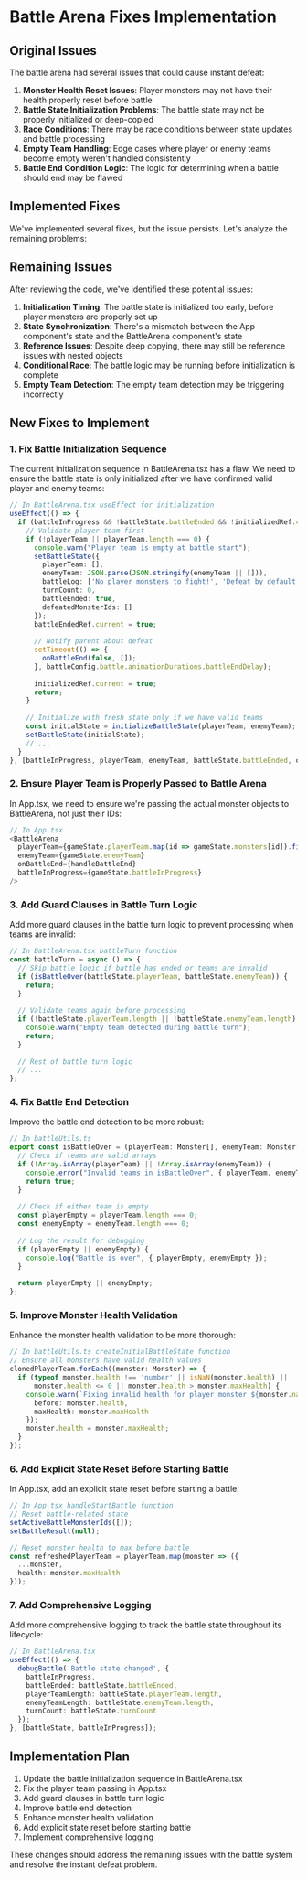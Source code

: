 # Battle Arena Fixes Implementation

## Original Issues

The battle arena had several issues that could cause instant defeat:

1. **Monster Health Reset Issues**: Player monsters may not have their health properly reset before battle
2. **Battle State Initialization Problems**: The battle state may not be properly initialized or deep-copied
3. **Race Conditions**: There may be race conditions between state updates and battle processing
4. **Empty Team Handling**: Edge cases where player or enemy teams become empty weren't handled consistently
5. **Battle End Condition Logic**: The logic for determining when a battle should end may be flawed

## Implemented Fixes

We've implemented several fixes, but the issue persists. Let's analyze the remaining problems:

## Remaining Issues

After reviewing the code, we've identified these potential issues:

1. **Initialization Timing**: The battle state is initialized too early, before player monsters are properly set up
2. **State Synchronization**: There's a mismatch between the App component's state and the BattleArena component's state
3. **Reference Issues**: Despite deep copying, there may still be reference issues with nested objects
4. **Conditional Race**: The battle logic may be running before initialization is complete
5. **Empty Team Detection**: The empty team detection may be triggering incorrectly

## New Fixes to Implement

### 1. Fix Battle Initialization Sequence

The current initialization sequence in BattleArena.tsx has a flaw. We need to ensure the battle state is only initialized after we have confirmed valid player and enemy teams:

```typescript
// In BattleArena.tsx useEffect for initialization
useEffect(() => {
  if (battleInProgress && !battleState.battleEnded && !initializedRef.current) {
    // Validate player team first
    if (!playerTeam || playerTeam.length === 0) {
      console.warn("Player team is empty at battle start");
      setBattleState({
        playerTeam: [],
        enemyTeam: JSON.parse(JSON.stringify(enemyTeam || [])),
        battleLog: ['No player monsters to fight!', 'Defeat by default!'],
        turnCount: 0,
        battleEnded: true,
        defeatedMonsterIds: []
      });
      battleEndedRef.current = true;
      
      // Notify parent about defeat
      setTimeout(() => {
        onBattleEnd(false, []);
      }, battleConfig.battle.animationDurations.battleEndDelay);
      
      initializedRef.current = true;
      return;
    }
    
    // Initialize with fresh state only if we have valid teams
    const initialState = initializeBattleState(playerTeam, enemyTeam);
    setBattleState(initialState);
    // ...
  }
}, [battleInProgress, playerTeam, enemyTeam, battleState.battleEnded, onBattleEnd]);
```

### 2. Ensure Player Team is Properly Passed to Battle Arena

In App.tsx, we need to ensure we're passing the actual monster objects to BattleArena, not just their IDs:

```typescript
// In App.tsx
<BattleArena
  playerTeam={gameState.playerTeam.map(id => gameState.monsters[id]).filter(Boolean)}
  enemyTeam={gameState.enemyTeam}
  onBattleEnd={handleBattleEnd}
  battleInProgress={gameState.battleInProgress}
/>
```

### 3. Add Guard Clauses in Battle Turn Logic

Add more guard clauses in the battle turn logic to prevent processing when teams are invalid:

```typescript
// In BattleArena.tsx battleTurn function
const battleTurn = async () => {
  // Skip battle logic if battle has ended or teams are invalid
  if (isBattleOver(battleState.playerTeam, battleState.enemyTeam)) {
    return;
  }
  
  // Validate teams again before processing
  if (!battleState.playerTeam.length || !battleState.enemyTeam.length) {
    console.warn("Empty team detected during battle turn");
    return;
  }
  
  // Rest of battle turn logic
  // ...
};
```

### 4. Fix Battle End Detection

Improve the battle end detection to be more robust:

```typescript
// In battleUtils.ts
export const isBattleOver = (playerTeam: Monster[], enemyTeam: Monster[]): boolean => {
  // Check if teams are valid arrays
  if (!Array.isArray(playerTeam) || !Array.isArray(enemyTeam)) {
    console.error("Invalid teams in isBattleOver", { playerTeam, enemyTeam });
    return true;
  }
  
  // Check if either team is empty
  const playerEmpty = playerTeam.length === 0;
  const enemyEmpty = enemyTeam.length === 0;
  
  // Log the result for debugging
  if (playerEmpty || enemyEmpty) {
    console.log("Battle is over", { playerEmpty, enemyEmpty });
  }
  
  return playerEmpty || enemyEmpty;
};
```

### 5. Improve Monster Health Validation

Enhance the monster health validation to be more thorough:

```typescript
// In battleUtils.ts createInitialBattleState function
// Ensure all monsters have valid health values
clonedPlayerTeam.forEach((monster: Monster) => {
  if (typeof monster.health !== 'number' || isNaN(monster.health) || 
      monster.health <= 0 || monster.health > monster.maxHealth) {
    console.warn(`Fixing invalid health for player monster ${monster.name}`, {
      before: monster.health,
      maxHealth: monster.maxHealth
    });
    monster.health = monster.maxHealth;
  }
});
```

### 6. Add Explicit State Reset Before Starting Battle

In App.tsx, add an explicit state reset before starting a battle:

```typescript
// In App.tsx handleStartBattle function
// Reset battle-related state
setActiveBattleMonsterIds([]);
setBattleResult(null);

// Reset monster health to max before battle
const refreshedPlayerTeam = playerTeam.map(monster => ({
  ...monster,
  health: monster.maxHealth
}));
```

### 7. Add Comprehensive Logging

Add more comprehensive logging to track the battle state throughout its lifecycle:

```typescript
// In BattleArena.tsx
useEffect(() => {
  debugBattle('Battle state changed', { 
    battleInProgress,
    battleEnded: battleState.battleEnded,
    playerTeamLength: battleState.playerTeam.length,
    enemyTeamLength: battleState.enemyTeam.length,
    turnCount: battleState.turnCount
  });
}, [battleState, battleInProgress]);
```

## Implementation Plan

1. Update the battle initialization sequence in BattleArena.tsx
2. Fix the player team passing in App.tsx
3. Add guard clauses in battle turn logic
4. Improve battle end detection
5. Enhance monster health validation
6. Add explicit state reset before starting battle
7. Implement comprehensive logging

These changes should address the remaining issues with the battle system and resolve the instant defeat problem.
